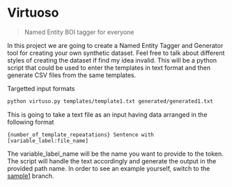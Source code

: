 # Virtuoso
> Named Entity BOI tagger for everyone

In this project we are going to create a Named Entity Tagger and Generator tool for creating your own synthetic dataset. Feel free to talk about different styles of creating the dataset if find my idea invalid. This will be a python script that could be used to enter the templates in text format and then generate CSV files from the same templates. 

Targetted input formats
```bash
python virtuso.py templates/template1.txt generated/generated1.txt 
```

This is going to take a text file as an input having data arranged in the following format
```text
{number_of_template_repeatations} Sentence with [variable_label:file_name]
```

The variable_label_name will be the name you want to provide to the token. The script will handle the text accordingly and generate the output in the provided path name. In order to see an example yourself, switch to the [sample1](https://github.com/Thanatoz-1/virtuoso/tree/sample1) branch.